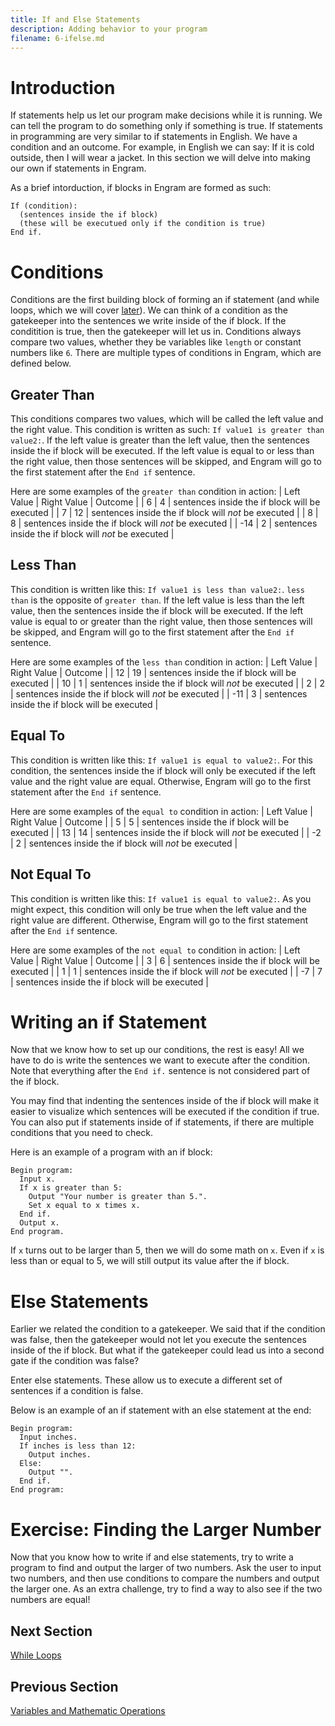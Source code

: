 ```yaml
---
title: If and Else Statements
description: Adding behavior to your program
filename: 6-ifelse.md
---
```


# Introduction
If statements help us let our program make decisions while it is running. We can tell the program to do something only if something is true. If statements in programming are very similar to if statements in English. We have a condition and an outcome. For example, in English we can say: If it is cold outside, then I will wear a jacket. In this section we will delve into making our own if statements in Engram.

As a brief intorduction, if blocks in Engram are formed as such:
```
If (condition):
  (sentences inside the if block)
  (these will be executued only if the condition is true)
End if.
```

# Conditions
Conditions are the first building block of forming an if statement (and while loops, which we will cover [later](7-while.md)). We can think of a condition as the gatekeeper into the sentences we write inside of the if block. If the conditition is true, then the gatekeeper will let us in. Conditions always compare two values, whether they be variables like `length` or constant numbers like `6`. There are multiple types of conditions in Engram, which are defined below.

## Greater Than
This conditions compares two values, which will be called the left value and the right value. This condition is written as such: `If value1 is greater than value2:`. If the left value is greater than the left value, then the sentences inside the if block will be executed. If the left value is equal to or less than the right value, then those sentences will be skipped, and Engram will go to the first statement after the `End if` sentence.

Here are some examples of the `greater than` condition in action:
| Left Value | Right Value | Outcome |
| 6 | 4 | sentences inside the if block will be executed |
| 7 | 12 | sentences inside the if block will *not* be executed |
| 8 | 8 | sentences inside the if block will *not* be executed |
| -14 | 2 | sentences inside the if block will *not* be executed |

## Less Than
This condition is written like this: `If value1 is less than value2:`. `less than` is the opposite of `greater than`. If the left value is less than the left value, then the sentences inside the if block will be executed. If the left value is equal to or greater than the right value, then those sentences will be skipped, and Engram will go to the first statement after the `End if` sentence.

Here are some examples of the `less than` condition in action:
| Left Value | Right Value | Outcome |
| 12 | 19 | sentences inside the if block will be executed |
| 10 | 1 | sentences inside the if block will *not* be executed |
| 2 | 2 | sentences inside the if block will *not* be executed |
| -11 | 3 | sentences inside the if block will be executed |

## Equal To
This condition is written like this: `If value1 is equal to value2:`. For this condition, the sentences inside the if block will only be executed if the left value and the right value are equal. Otherwise, Engram will go to the first statement after the `End if` sentence.

Here are some examples of the `equal to` condition in action:
| Left Value | Right Value | Outcome |
| 5 | 5 | sentences inside the if block will be executed |
| 13 | 14 | sentences inside the if block will *not* be executed |
| -2 | 2 | sentences inside the if block will *not* be executed |

## Not Equal To
This condition is written like this: `If value1 is equal to value2:`. As you might expect, this condition will only be true when the left value and the right value are different. Otherwise, Engram will go to the first statement after the `End if` sentence.

Here are some examples of the `not equal to` condition in action:
| Left Value | Right Value | Outcome |
| 3 | 6 | sentences inside the if block will be executed |
| 1 | 1 | sentences inside the if block will *not* be executed |
| -7 | 7 | sentences inside the if block will be executed |

# Writing an if Statement
Now that we know how to set up our conditions, the rest is easy! All we have to do is write the sentences we want to execute after the condition. Note that everything after the `End if.` sentence is not considered part of the if block. 

You may find that indenting the sentences inside of the if block will make it easier to visualize which sentences will be executed if the condition if true. You can also put if statements inside of if statements, if there are multiple conditions that you need to check.

Here is an example of a program with an if block:
```
Begin program:
  Input x.
  If x is greater than 5:
    Output "Your number is greater than 5.".
    Set x equal to x times x.
  End if.
  Output x.
End program.
```

If `x` turns out to be larger than 5, then we will do some math on `x`. Even if `x` is less than or equal to 5, we will still output its value after the if block.

# Else Statements
Earlier we related the condition to a gatekeeper. We said that if the condition was false, then the gatekeeper would not let you execute the sentences inside of the if block. But what if the gatekeeper could lead us into a second gate if the condition was false?

Enter else statements. These allow us to execute a different set of sentences if a condition is false.

Below is an example of an if statement with an else statement at the end:
```
Begin program:
  Input inches.
  If inches is less than 12:
    Output inches.
  Else:
    Output "".
  End if.
End program:
```

# Exercise: Finding the Larger Number
Now that you know how to write if and else statements, try to write a program to find and output the larger of two numbers. Ask the user to input two numbers, and then use conditions to compare the numbers and output the larger one. As an extra challenge, try to find a way to also see if the two numbers are equal!

## Next Section
[While Loops](7-while.md)

## Previous Section
[Variables and Mathematic Operations](5-variables.md)
